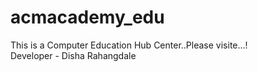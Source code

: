 # acmacademy_edu
This is a Computer Education Hub Center..Please visite...!
<br>Developer - Disha Rahangdale
